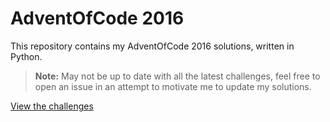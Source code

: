 # AdventOfCode 2016

This repository contains my AdventOfCode 2016 solutions, written in Python.

> **Note:** May not be up to date with all the latest challenges, feel free to open an issue in an attempt to motivate me to update my solutions.

[View the challenges](http://adventofcode.com/2016)